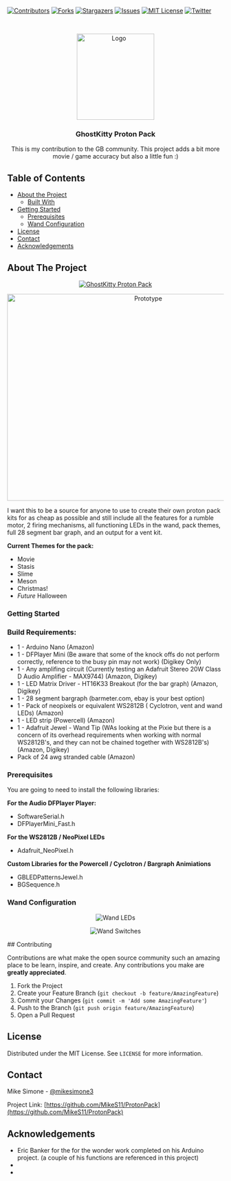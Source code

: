 [![Contributors][contributors-shield]][contributors-url]
[![Forks][forks-shield]][forks-url]
[![Stargazers][stars-shield]][stars-url]
[![Issues][issues-shield]][issues-url]
[![MIT License][license-shield]][license-url]
[![Twitter][Twitter-shield]][Twitter-url]



<!-- PROJECT LOGO -->
<br />
<p align="center">
  <a href="https://github.com/MikeS11/ProtonPack">
    <img src="Images/MikeS11_Logo.jpg?raw=true" alt="Logo" width="180" height="200">
  </a>

  <h3 align="center">GhostKitty Proton Pack</h3>

  <p align="center">
  This is my contribution to the GB community. This project adds a bit more movie / game accuracy but also a little fun :)

<!-- TABLE OF CONTENTS -->
## Table of Contents

* [About the Project](#about-the-project)
  * [Built With](#Build-Requirements)
* [Getting Started](#getting-started)
  * [Prerequisites](#prerequisites)
  * [Wand Configuration](#wand-configuration)  
* [License](#license)
* [Contact](#contact)
* [Acknowledgements](#acknowledgements)

<!-- ABOUT THE PROJECT -->
## About The Project

<div align="center">
  <a href="https://www.youtube.com/watch?v=ds1rXlsiT8U"><img src="http://img.youtube.com/vi/ds1rXlsiT8U/0.jpg" alt="GhostKitty Proton Pack"></a>
</div>

<p align="center">
<img src="Images/ArduinoPrototype.jpg?raw=true" alt="Prototype" width="640" height="480"></p>
I want this to be a source for anyone to use to create their own proton pack kits for as cheap as possible and still include all the features for a rumble motor, 2 firing mechanisms, all functioning LEDs in the wand, pack themes, full 28 segment bar graph, and an output for a vent kit.

**Current Themes for the pack:**
* []() Movie
* []() Stasis
* []() Slime
* []() Meson
* []() Christmas!
* []() *Future* Halloween

### Getting Started

### Build Requirements:

* []() 1 - Arduino Nano (Amazon)  
* []() 1 - DFPlayer Mini (Be aware that some of the knock offs do not perform correctly, reference to the busy pin may not work) (Digikey Only)
* []() 1 - Any amplifing circuit (Currently testing an Adafruit Stereo 20W Class D Audio Amplifier - MAX9744)  (Amazon, Digikey)
* []() 1 - LED Matrix Driver - HT16K33 Breakout (for the bar graph) (Amazon, Digikey)
* []() 1 - 28 segment bargraph (barmeter.com, ebay is your best option)
* []() 1 - Pack of neopixels or equivalent WS2812B ( Cyclotron, vent and wand LEDs) (Amazon)
* []() 1 - LED strip (Powercell)  (Amazon)
* []() 1 - Adafruit Jewel - Wand Tip (WAs looking at the Pixie but there is a concern of its overhead requirements when working with normal WS2812B's, and they can not be chained together with WS2812B's) (Amazon, Digikey)
* []() Pack of 24 awg stranded cable (Amazon)

### Prerequisites

You are going to need to install the following libraries:

**For the Audio DFPlayer Player:**
* []() SoftwareSerial.h
* []() DFPlayerMini_Fast.h

**For the WS2812B / NeoPixel LEDs**
* []() Adafruit_NeoPixel.h

**Custom Libraries for the Powercell / Cyclotron / Bargraph Animiations**
* []() GBLEDPatternsJewel.h
* []() BGSequence.h

### Wand Configuration

<p align="center">
<img src="Images/WandLEDs.jpg?raw=true" alt="Wand LEDs"></p>
<p align="center">
<img src="Images/WandSwitches.jpg?raw=true" alt="Wand Switches"></p>
<!-- CONTRIBUTING -->
## Contributing

Contributions are what make the open source community such an amazing place to be learn, inspire, and create. Any contributions you make are **greatly appreciated**.

1. Fork the Project
2. Create your Feature Branch (`git checkout -b feature/AmazingFeature`)
3. Commit your Changes (`git commit -m 'Add some AmazingFeature'`)
4. Push to the Branch (`git push origin feature/AmazingFeature`)
5. Open a Pull Request


<!-- LICENSE -->
## License

Distributed under the MIT License. See `LICENSE` for more information.



<!-- CONTACT -->
## Contact

Mike Simone - [@mikesimone3](https://twitter.com/mikesimone3) 

Project Link: [https://github.com/MikeS11/ProtonPack](https://github.com/MikeS11/ProtonPack)



<!-- ACKNOWLEDGEMENTS -->
## Acknowledgements

* []() Eric Banker for the for the wonder work completed on his Arduino project. (a couple of his functions are referenced in this project) 
* []()
* []()



<!-- MARKDOWN LINKS & IMAGES -->
<!-- https://www.markdownguide.org/basic-syntax/#reference-style-links -->
[contributors-shield]: https://img.shields.io/github/contributors/MikeS11/ProtonPack.svg?style=flat-square
[contributors-url]: https://github.com/MikeS11/ProtonPack/graphs/contributors
[forks-shield]: https://img.shields.io/github/forks/MikeS11/ProtonPack.svg?style=flat-square
[forks-url]: https://github.com/MikeS11/ProtonPack/network/members
[stars-shield]: https://img.shields.io/github/stars/MikeS11/ProtonPack.svg?style=flat-square
[stars-url]: https://github.com/MikeS11/ProtonPack/stargazers
[issues-shield]: https://img.shields.io/github/issues/MikeS11/ProtonPack.svg?style=flat-square
[issues-url]: https://github.com/MikeS11/ProtonPack/issues
[license-shield]: https://img.shields.io/github/license/MikeS11/ProtonPack.svg?style=flat-square
[license-url]: https://github.com/MikeS11/ProtonPack/blob/master/LICENSE.txt
[twitter-shield]: https://img.shields.io/badge/-Twitter-black.svg?style=flat-square&logo=Twitter&colorB=555
[twitter-url]: https://Twitter.com/mikesimone3
[product-screenshot]: images/screenshot.png

